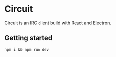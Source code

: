 # Circuit

Circuit is an IRC client build with React and Electron.

## Getting started

`npm i && npm run dev`